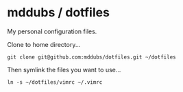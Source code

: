 mddubs / dotfiles
========
My personal configuration files.

Clone to home directory...
```
git clone git@github.com:mddubs/dotfiles.git ~/dotfiles
```

Then symlink the files you want to use...
```
ln -s ~/dotfiles/vimrc ~/.vimrc
```
